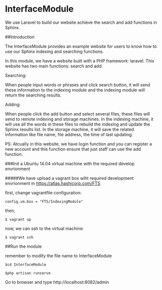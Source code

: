 # InterfaceModule

We use Laravel to build our website achieve the search and add functions in Sphinx.

##Introduction

The InterfaceModule provides an example website for users to know how to use our Sphinx indexing and searching functions. 

In this module, we have a website built with a PHP framework: laravel. This website has two main functions: search and add.

Searching:

When people input words or phrases and click search button, it will send these information to the indexing module and the indexing module will return the searching results.  

Adding:

When people click the add button and select several files, these files will send to remote indexing and storage machines. In the indexing machine, it will use all the words in these files to rebuild the indexing and update the Sphinx results list. In the storage machine, it will save the related information like file name, file address, the time of last updating.

PS: Atcually in this website, we have login function and you can register a new account and this function ensure that just staff can use the add function.

###Init a Ubuntu 14.04 virtual machine with the required develop envrionment

#####We have upload a vagrant box wiht required development envrionment in https://atlas.hashicorp.com/FTS

first, change vagrantfile configuration:
```
config.vm.box = "FTS/IndexingModule"
```
then,
```
$ vagrant up
```
now, we can ssh to the virtual machine:
```
$ vagrant ssh
```

##Run the module

remember to modify the file name to InterfaceModule
```
$cd InterfaceModule
```
```
$php artisan runserve
```

Go to browser and type http://localhost:8082/admin


